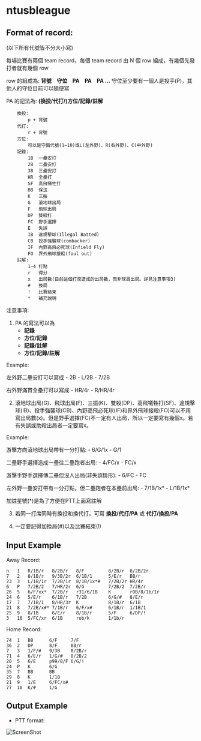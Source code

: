 ntusbleague
===========
 
Format of record:
-----------
(以下所有代號皆不分大小寫)

每場比賽有兩個 team record，每個 team record 由 N 個 row 組成，有幾個先發打者就有幾個 row

row 的組成為: **背號　守位　PA　PA　PA ...**
守位至少要有一個人是投手(P)，其他人的守位目前可以隨便寫


PA 的記法為: **(換投/代打/)方位/記錄/註解**
  
```
    換投:
        p + 背號
    代打: 
        r + 背號
    方位: 
        可以是守備代號(1~10)或L(左外野)、R(右外野)、C(中外野)
    記錄: 
        1B  一壘安打
        2B  二壘安打
        3B  三壘安打
        HR  全壘打
        SF  高飛犧牲打
        BB  保送
        K   三振
        G   滾地球出局
        F   飛球出局
        DP  雙殺打
        FC  野手選擇
        E   失誤
        IB  違規擊球(Illegal Batted)
        CB  投手強襲球(combacker)
        IF  內野高飛必死球(Infield Fly)
        FO  界外飛球接殺(foul out)
    註解: 
        1~4 打點
        r   得分
        x   出局數(目前這個打席造成的出局數，而非球員出局。詳見注意事項3)
        #   換局
        !   比賽結束
        *   補充說明
```        

注意事項:

1. PA 的寫法可以為 
    - **記錄**
    - **方位/記錄**
    - **記錄/註解**
    - **方位/記錄/註解**
  
  Example: 

  左外野二壘安打可以寫成
    - 2B
    - L/2B
    - 7/2B
  
  右外野滿貫全壘打可以寫成
    - HR/4r
    - R/HR/4r
  
2. 滾地球出局(G)、飛球出局(F)、三振(K)、雙殺(DP)、高飛犧牲打(SF)、違規擊球(IB)、投手強襲球(CB)、內野高飛必死球(IF)和界外飛球接殺(FO)可以不用寫出局數(x)。但是野手選擇(FC)不一定有人出局，所以一定要寫有幾個x。若有失誤或助殺出局者一定要寫x。

  Example:
  
  游擊方向滾地球出局帶有一分打點:
    - 6/G/1x
    - G/1
    
  二壘野手選擇造成一壘往二壘跑者出局:
    - 4/FC/x
    - FC/x
    
  游擊手野手選擇傳二壘但沒人出局(非失誤情形):
    - 6/FC
    - FC

  左外野一壘安打帶有一分打點，但二壘跑者在本壘前出局:
    - 7/1B/1x*
    - L/1B/1x*
  
  加註星號(*)是為了方便在PTT上面寫註解
  
3. 若同一打席同時有換投和換代打，可寫 **換投/代打/PA** 或 **代打/換投/PA**

4. 一定要記得加換局(#)以及比賽結束(!)

Input Example
----------
Away Record:
```
n   1   R/1B/r   8/2B/r   8/F         8/2B/r  8/2B/2r
7   2   8/1B/r   9/3B/2r  6/1B/1      5/E/r   BB/r
23  3   L/1B/1r  7/2B/1r  8/1B/1x*#   7/2B/2r HR/4r
6   P   7/2B/2   7/HR/2r  6/G         7/2B/2  7/2B/r
26  5   6/F/xx*  7/2B/r   r31/6/1B    K       rOB/8/1b/1r
24  6   5/E/r    6/1B/r   7/2B        6/G/#   8/E/r
17  7   7/1B/1   8/HR/3r  K           8/1B/r  6/1B
21  8   7/2B/x#* 7/1B/r   6/F/x#      6/1B/r  1/1B/1
25  9   8/1B     6/E/r    8/1B/r      5/F     6/DP/!
3   10  5/FC/xr  6/1B     rob/k       1/1b/r
```

Home Record:
```
74  1   BB      6/F     7/F
36  2   DP      8/F     BB/r
7   3   1/F/#   9/3B    8/2B/r
71  4   6/E/r   1/G/#   8/2B/2
20  5   6/E     p99/8/F 6/G/!
24  P   K       6/G
35  7   BB      BB
29  8   K       1/1B
21  9   1/E     6/FC/x#
77  10  K/#     1/G
```

Output Example
-------------
* PTT format:

![ScreenShot](https://raw.github.com/phoenix104104/Baseball_Record_Parser/ver2.0/image/ptt_example.jpg)
